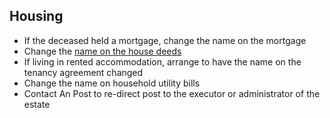 ##  Housing

  * If the deceased held a mortgage, change the name on the mortgage 
  * Change the [ name on the house deeds ](/en/housing/owning-a-home/buying-a-home/property-deeds/)
  * If living in rented accommodation, arrange to have the name on the tenancy agreement changed 
  * Change the name on household utility bills 
  * Contact An Post to re-direct post to the executor or administrator of the estate 
